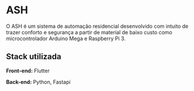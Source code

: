 
# ASH

O ASH é um sistema de automação residencial desenvolvido com intuito de trazer conforto e segurança a partir de material de baixo custo como microcontrolador Arduino Mega e Raspberry Pi 3.

## Stack utilizada

**Front-end:** Flutter

**Back-end:** Python, Fastapi


